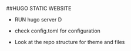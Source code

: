 ##HUGO STATIC WEBSITE

- RUN hugo server D 

- check config.toml for configuration

- Look at the repo structure for theme and files
